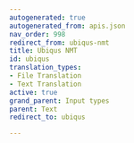 ```yaml
---
autogenerated: true
autogenerated_from: apis.json
nav_order: 998
redirect_from: ubiqus-nmt
title: Ubiqus NMT
id: ubiqus
translation_types:
- File Translation
- Text Translation
active: true
grand_parent: Input types
parent: Text
redirect_to: ubiqus

---
```


